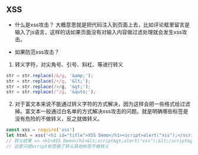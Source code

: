 ## XSS

* 什么是xss攻击？
大概意思就是把代码注入到页面上去，比如评论框里留言是输入了js语言<script>alert('哈哈')</script>，这样的话如果页面没有对输入内容做过滤处理就会发生xss攻击。

* 如果防范xss攻击？
1. 转义字符，对尖角号、引号、斜杠、等进行转义
```javascript
str = str.replace(/&/g, '&amp;');
str = str.replace(/</g, '&lt;');
str = str.replace(/>/g, '&gt;');
str = str.replace(/"/g, '&quto;');
```

2. 对于富文本来说不能通过转义字符的方式解决，因为这样会把一些格式给过滤掉。富文本一般通过白名单的方式解决xss攻击的问题。就是明确哪些标签是没有危险的不做转义，反之就做转义。
```javascript
const xss = require('xss')
let html = xss('<h1 id="title">XSS Demo</h1><script>alert("xss");</script>')
// 转义结果 => <h1>XSS Demo</h1>&lt;script&gt;alert("xss");&lt;/script&gt;
// 这里只把script标签做了转义其他标签不做转义
```